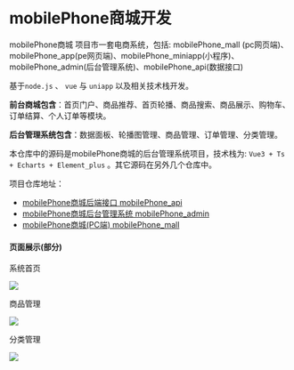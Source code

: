 # mobilePhone商城开发

mobilePhone商城 项目市一套电商系统，包括: mobilePhone_mall (pc网页端)、mobilePhone_app(pe网页端)、mobilePhone_miniapp(小程序)、mobilePhone_admin(后台管理系统)、mobilePhone_api(数据接口)

基于`node.js` 、 `vue`  与  `uniapp` 以及相关技术栈开发。

**前台商城包含**：首页门户、商品推荐、首页轮播、商品搜索、商品展示、购物车、订单结算、个人订单等模块。

**后台管理系统包含**：数据面板、轮播图管理、商品管理、订单管理、分类管理。

本仓库中的源码是mobilePhone商城的后台管理系统项目，技术栈为: `Vue3 + Ts + Echarts + Element_plus` 。其它源码在另外几个仓库中。

项目仓库地址：

- [mobilePhone商城后端接口 mobilePhone_api](https://github.com/BlackChao-Script/mobilePhone_api)
- [mobilePhone商城后台管理系统 mobilePhone_admin](https://github.com/BlackChao-Script/mobilePhone_admin)
- [mobilePhone商城(PC端) mobilePhone_mall](https://github.com/BlackChao-Script/mobilePhone_mall)

#### 页面展示(部分)

系统首页

![](https://s3.bmp.ovh/imgs/2022/04/02/9d0a843d98471961.png)

商品管理

![](https://s3.bmp.ovh/imgs/2022/04/02/860b5a03c5d0d910.png)

分类管理

![](https://s3.bmp.ovh/imgs/2022/04/02/bac9fee97cc64aa3.png)
